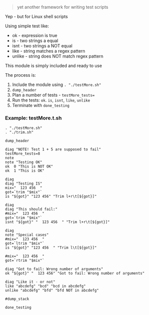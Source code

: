 > yet another framework for writing test scripts

Yep - but for Linux shell scripts

Using simple test like:
- ok - expression is true
- is - two strings a equal
- isnt - two strings a NOT equal
- like - string matches a regex pattern
- unlike - string does NOT match regex pattern

This module is simply included 
and ready to use

The process is:
1. Include the module using `. "./testMore.sh"`
2. `dump_header`
3. Plan a number of tests - `testMore_tests=`
4. Run the tests: `ok`. `is`, `isnt`, `like`, `unlike`
5. Terminate with `done_testing`

### Example: testMore.t.sh
```shell
. "./testMore.sh"
. "./trim.sh"

dump_header

diag "NOTE! Test 1 + 5 are supposed to fail"
testMore_tests=8
note
note "Testing OK"
ok  0 "This is NOT OK"
ok  1 "This is OK"

diag
diag "Testing IS"
mix="  123 456  "
got=`trim "$mix"`
is "${got}" "123 456" "Trim l+r\t[${got}]"

diag
diag "This should fail:"
#mix="  123 456  "
got=`trim "$mix"`
isnt "${got}" "  123 456  " "Trim l+r\t[${got}]"

diag
note "Special cases"
#mix="  123 456  "
got=`ltrim "$mix"`
is "${got}" "123 456  " "Trim l\t[${got}]"

#mix="  123 456  "
got=`rtrim "$mix"`

diag "Got to fail: Wrong number of arguments"
ok "${got}" "  123 456" "Got to fail: Wrong number of arguments"

diag "Like it - or not"
like "abcdefg" "bcd" "bcd in abcdefg"
unlike "abcdefg" "bfd" "bfd NOT in abcdefg"

#dump_stack

done_testing
```
